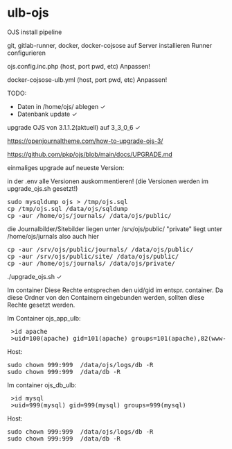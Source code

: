 # ulb-ojs

OJS install pipeline


git, gitlab-runner, docker, docker-cojsose auf Server installieren 
Runner configurieren

ojs.config.inc.php (host, port pwd, etc) Anpassen!

docker-cojsose-ulb.yml  (host, port pwd, etc) Anpassen!

TODO: 

- Daten in /home/ojs/ ablegen &#10003;
- Datenbank update &#10003;




upgrade OJS von 3.1.1.2(aktuell) auf 3_3_0_6 &#10003;

https://openjournaltheme.com/how-to-upgrade-ojs-3/

https://github.com/pkp/ojs/blob/main/docs/UPGRADE.md


einmaliges upgrade auf neueste Version:

in der .env alle Versionen auskommentieren! (die Versionen werden im upgrade_ojs.sh gesetzt!)

<pre>
sudo mysqldump ojs > /tmp/ojs.sql
cp /tmp/ojs.sql /data/ojs/sqldump
cp -aur /home/ojs/journals/ /data/ojs/public/
</pre>

die Journalbilder/Sitebilder liegen unter /srv/ojs/public/
"private" liegt unter /home/ojs/jurnals
also auch hier 
<pre>
cp -aur /srv/ojs/public/journals/ /data/ojs/public/
cp -aur /srv/ojs/public/site/ /data/ojs/public/
cp -aur /home/ojs/journals/ /data/ojs/private/
</pre>

./upgrade_ojs.sh &#10003;


Im container Diese Rechte entsprechen den uid/gid im entspr. container.
Da diese Ordner von den Containern eingebunden werden, sollten diese Rechte gesetzt werden.


Im Container ojs_app_ulb:
<pre>
 >id apache   
 >uid=100(apache) gid=101(apache) groups=101(apache),82(www-data),101(apache)
</pre>

Host:
<pre>
sudo chown 999:999  /data/ojs/logs/db -R 
sudo chown 999:999  /data/db -R 
</pre>


Im container ojs_db_ulb:
<pre>
 >id mysql  
 >uid=999(mysql) gid=999(mysql) groups=999(mysql)
</pre>

Host:
<pre>
sudo chown 999:999  /data/ojs/logs/db -R 
sudo chown 999:999  /data/db -R 
</pre>
